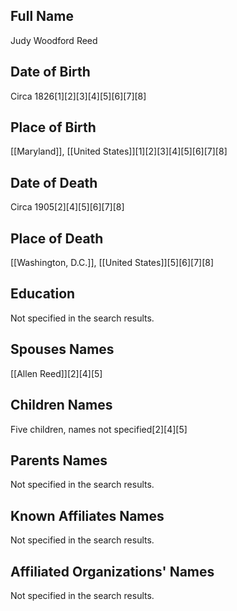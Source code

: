 ## Full Name
Judy Woodford Reed

## Date of Birth
Circa 1826[1][2][3][4][5][6][7][8]

## Place of Birth
[[Maryland]], [[United States]][1][2][3][4][5][6][7][8]

## Date of Death
Circa 1905[2][4][5][6][7][8]

## Place of Death
[[Washington, D.C.]], [[United States]][5][6][7][8]

## Education
Not specified in the search results.

## Spouses Names
[[Allen Reed]][2][4][5]

## Children Names
Five children, names not specified[2][4][5]

## Parents Names
Not specified in the search results.

## Known Affiliates Names
Not specified in the search results.

## Affiliated Organizations' Names
Not specified in the search results.

